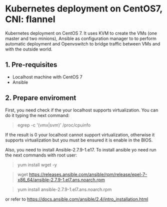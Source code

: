 # Kubernetes deployment on CentOS7, CNI: flannel
Kubernetes deployment on CentOS 7. It uses KVM to create the VMs (one master and two minions), Ansible as configuration manager to 
to perform automatic deployment and Openvswitch to bridge traffic between VMs and with the outside world.

## 1. Pre-requisites

- Localhost machine with CentOS 7
- Ansible

## 2. Prepare enviroment
First, you need check if the your localhost supports virtualization. You can do it typing the next command:
> egrep -c '(vmx|svm)' /proc/cpuinfo

If the result is 0 your localhost cannot support virtualization, otherwise it supports virtualization but you must be ensured it is enable in the BIOS.



Also, you need to install Ansible-2.7.9-1.e17. To install ansible yo need run the next commands with root user:

> yum install wget -y

> wget https://releases.ansible.com/ansible/rpm/release/epel-7-x86_64/ansible-2.7.9-1.el7.ans.noarch.rpm

> yum install ansible-2.7.9-1.el7.ans.noarch.rpm

or refer to https://docs.ansible.com/ansible/2.4/intro_installation.html
